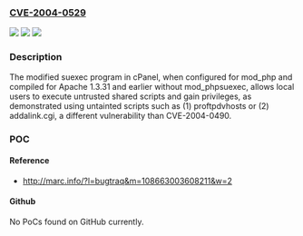 ### [CVE-2004-0529](https://cve.mitre.org/cgi-bin/cvename.cgi?name=CVE-2004-0529)
![](https://img.shields.io/static/v1?label=Product&message=n%2Fa&color=blue)
![](https://img.shields.io/static/v1?label=Version&message=n%2Fa&color=blue)
![](https://img.shields.io/static/v1?label=Vulnerability&message=n%2Fa&color=brighgreen)

### Description

The modified suexec program in cPanel, when configured for mod_php and compiled for Apache 1.3.31 and earlier without mod_phpsuexec, allows local users to execute untrusted shared scripts and gain privileges, as demonstrated using untainted scripts such as (1) proftpdvhosts or (2) addalink.cgi, a different vulnerability than CVE-2004-0490.

### POC

#### Reference
- http://marc.info/?l=bugtraq&m=108663003608211&w=2

#### Github
No PoCs found on GitHub currently.

